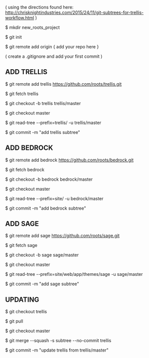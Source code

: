( using the directions found here: http://chrisknightindustries.com/2015/24/11/git-subtrees-for-trellis-workflow.html )

$ mkdir new_roots_project

$ git init

$ git remote add origin { add your repo here }

( create a .gitignore and add your first commit )

## ADD TRELLIS

$ git remote add trellis https://github.com/roots/trellis.git

$ git fetch trellis

$ git checkout -b trellis trellis/master

$ git checkout master

$ git read-tree --prefix=trellis/ -u trellis/master

$ git commit -m "add trellis subtree"

## ADD BEDROCK

$ git remote add bedrock https://github.com/roots/bedrock.git

$ git fetch bedrock

$ git checkout -b bedrock bedrock/master

$ git checkout master

$ git read-tree --prefix=site/ -u bedrock/master

$ git commit -m "add bedrock subtree"

## ADD SAGE

$ git remote add sage https://github.com/roots/sage.git

$ git fetch sage

$ git checkout -b sage sage/master

$ git checkout master

$ git read-tree --prefix=site/web/app/themes/sage -u sage/master

$ git commit -m "add sage subtree"

## UPDATING

$ git checkout trellis

$ git pull

$ git checkout master

$ git merge --squash -s subtree --no-commit trellis

$ git commit -m "update trellis from trellis/master"